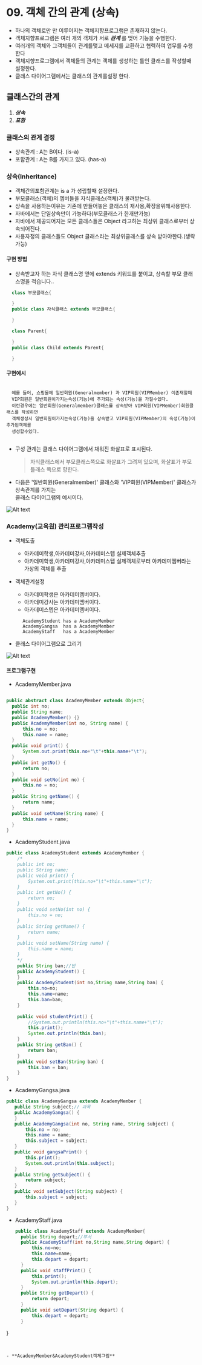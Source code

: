 # 09. 객체 간의 관계 (상속)
  - 하나의 객체로만 만 이루어지는 객체지향프로그램은 존재하지 않는다. 
  - 객체지향프로그램은 여러 개의 객체가 서로  ***관계*** 를 맺어 기능을 수행한다.
  - 여러개의 객체와 그객체들이 관계를맺고 메세지를 교환하고 협력하여 업무를 수행한다
  - 객체지향프로그램에서 객체들의 관계는 객체를 생성하는 틀인 클래스를 작성할때 설정한다.
  - 클래스 다이어그램에서는 클래스의 관계를설정 한다.

## 클래스간의 관계
  1. ***상속***
  2. ***포함***

### 클래스의 관계 결정

  - 상속관계 : A는 B이다. (is-a)
  - 포함관계 : A는 B를 가지고 있다. (has-a)

### 상속(Inheritance) 
  
  - 객체간의포함관계는  is a 가 성립할때 설정한다.
  - 부모클래스(객체)의 멤버들을 자식클래스(객체)가 물려받는다.
  - 상속을 사용하는이유는 기존에 만들어놓은 클래스의 재사용,확장을위해사용한다.
  - 자바에서는 단일상속만이 가능하다(부모클래스가 한개만가능) 
  - 자바에서 제공되어지는 모든 클래스들은 Object 라고하는 최상위 클래스로부터 상속되어진다.
  - 사용자정의 클래스들도 Object 클래스라는 최상위클래스를 상속 받아야한다.(생략가능) 
  
#### 구현 방법
 
  - 상속받고자 하는 자식 클래스명 옆에 extends 키워드를 붙이고, 상속할 부모 클래스명을 적습니다..
  ```java
    class 부모클래스{

    }
    public class 자식클래스 extends 부모클래스{

    }

  ```    
  ```java
    class Parent{

    }
    public class Child extends Parent{

    }
  
  ```

#### 구현예시

```
  
  예를 들어, 쇼핑몰에 일반회원(Generalmember) 과 VIP회원(VIPMember) 이존재할때
  VIP회원은 일반회원이가지는속성(기능)에 추가되는 속성(기능)을 가질수있다.
  이런경우에는 일반회원(Generalmember)클래스를 상속받아 VIP회원(VIPMember)회원클래스를 작성하면
  객체생성시 일반회원이가지는속성(기능)을 상속받고 VIP회원(VIPMember)의 속성(기능)이 추가된객체를
  생성할수있다.  
  
```  
   - 구성 관계는 클래스 다이어그램에서 채워진 화살표로 표시된다.<br> 
       >자식클래스에서 부모클래스쪽으로  화살표가 그려져 있으며, 화살표가 부모 틀래스 쪽으로 향한다. 
   - 다음은 '일반회원(Generalmember)' 클래스와 'VIP회원(VIPMember)' 클래스가 상속관계를 가지는 <br>
     클래스 다이어그램의 예시이다.

  ![Alt text](image-8.png)



 ### Academy(교육원) 관리프로그램작성

   - 객체도출
     - 아카데미학생,아카데미강사,아카데미스텝 실제객체추출
     - 아카데미학생,아카데미강사,아카데미스텝 실제객체로부터 아카데미멤버라는 가상의 객체를 추출

   - 객체관계설정
     - 아카데미학생은 아카데미멤버이다.
     - 아카데미강사는 아카데미멤버이다.
     - 아카데미스텝은 아카데미멤버이다.
  ```
        AcademyStudent has a AcademyMember
        AcademyGangsa  has a AcademyMember
        AcademyStaff   has a AcademyMember
  ```

   - 클래스 다이어그램으로 그리기

![Alt text](image-9.png)


 #### 프로그램구현
 - AcademyMember.java

  ```java
  
public abstract class AcademyMember extends Object{
	public int no;
	public String name;
	public AcademyMember() {}
	public AcademyMember(int no, String name) {
		this.no = no;
		this.name = name;
	}
	public void print() {
		System.out.print(this.no+"\t"+this.name+"\t");
	}
	public int getNo() {
		return no;
	}
	public void setNo(int no) {
		this.no = no;
	}
	public String getName() {
		return name;
	}
	public void setName(String name) {
		this.name = name;
	}
}
  ```
- AcademyStudent.java
  
```java 
public class AcademyStudent extends AcademyMember {
	/*
	public int no;
	public String name;
	public void print() {
		System.out.print(this.no+"\t"+this.name+"\t");
	}
	public int getNo() {
		return no;
	}
	public void setNo(int no) {
		this.no = no;
	}
	public String getName() {
		return name;
	}
	public void setName(String name) {
		this.name = name;
	}
	*/
	public String ban;//반
	public AcademyStudent() {
	}
	public AcademyStudent(int no,String name,String ban) {
		this.no=no;
		this.name=name;
		this.ban=ban;
	}
	
	public void studentPrint() {
		//System.out.println(this.no+"\t"+this.name+"\t");
		this.print();
		System.out.println(this.ban);
	}
	public String getBan() {
		return ban;
	}
	public void setBan(String ban) {
		this.ban = ban;
	}
}
```
- AcademyGangsa.java
 ```java
public class AcademyGangsa extends AcademyMember {
	public String subject;// 과목
	public AcademyGangsa() {
	}
	public AcademyGangsa(int no, String name, String subject) {
		this.no = no;
		this.name = name;
		this.subject = subject;
	}
	public void gangsaPrint() {
		this.print();
		System.out.println(this.subject);
	}
	public String getSubject() {
		return subject;
	}
	public void setSubject(String subject) {
		this.subject = subject;
	}
}
 
 ```  
- AcademyStaff.java
  ```java
  public class AcademyStaff extends AcademyMember{
	public String depart;//부서
	public AcademyStaff(int no,String name,String depart) {
		this.no=no;
		this.name=name;
		this.depart = depart;
	}
	public void staffPrint() {
		this.print();
		System.out.println(this.depart);
	}
	public String getDepart() {
		return depart;
	}
	public void setDepart(String depart) {
		this.depart = depart;
	}
}
  ```


- **AcademyMember&AcademyStudent객체그림**


 
   

  
  


